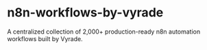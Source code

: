 # n8n-workflows-by-vyrade
A centralized collection of 2,000+ production-ready n8n automation workflows built by Vyrade.
